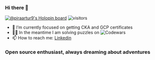 ### Hi there 👋
[![@piraartur9's Holopin board](https://holopin.me/piraartur9)](https://holopin.io/@piraartur9)
![visitors](https://page-views.glitch.me/badge?page_id=piraartur)
- 🫡 I’m currently focused on getting CKA and GCP certificates
- 🦸‍♂️ In the meantime I am solving puzzles on ![Codewars](https://www.codewars.com/users/apir/badges/large)
- 📫 How to reach me: [Linkedin](https://www.linkedin.com/in/piraart/)

### Open source enthusiast, always dreaming about adventures
